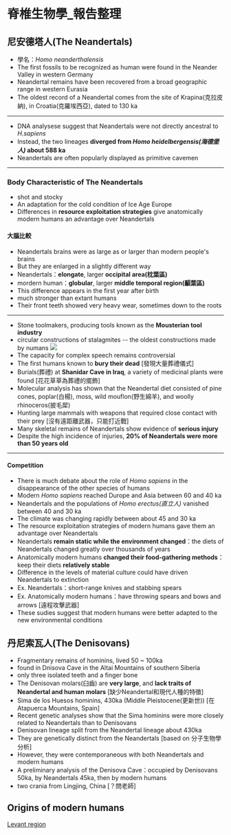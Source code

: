 # 脊椎生物學_報告整理

## 尼安德塔人(The Neandertals)
* 學名：*Homo neanderthalensis*
* The first fossils to be recognized as human were found in the Neander Valley in western Germany
* Neandertal remains have been recovered from a broad geographic range in western Eurasia
* The oldest record of a Neandertal comes from the site of Krapina(克拉皮納), in Croatia(克羅埃西亞), dated to 130 ka
---
* DNA analysese suggest that Neandertals were not directly ancestral to *H.sapiens*
* Instead, the two lineages **diverged from *Homo heidelbergensis(海德堡人)* about 588 ka**
* Neandertals are often popularly displayed as primitive cavemen
---
### Body Characteristic of The Neandertals
* shot and stocky
* An adaptation for the cold condition of Ice Age Europe
* Differences in **resource exploitation strategies** give  anatomically modern humans an advantage over Neandertals
#### 大腦比較
* Neandertals brains were as large as or larger than modern people's brains
* But they are enlarged in a slightly different way
* Neandertals：**elongate**, larger **occipital area(枕葉區)**
* mordern human：**globular**, larger **middle temporal region(顳葉區)**
* This difference appears in the first year after birth
* much stronger than extant humans
* Their front teeth showed very heavy wear, sometimes down to the roots
---
* Stone toolmakers, producing tools known as the **Mousterian tool industry**
* circular constructions of stalagmites -- the oldest constructions made by numans
![](https://i.imgur.com/1cN2Ux3.jpg)
* The capacity for complex speech remains controversial
* The first humans known to **bury their dead** [發現大量葬禮儀式]
* Burials(葬禮) at **Shanidar Cave in Iraq**, a variety of medicinal plants were found [花花草草為葬禮的擺飾]
* Molecular analysis has shown that the Neandertal diet consisted of pine cones, poplar(白楊), moss, wild mouflon(野生綿羊), and woolly rhinoceros(披毛犀)
* Hunting large mammals with weapons that required close contact with their prey [沒有遠距離武器，只能打近戰]
* Many skeletal remains of Neandertals show evidence of **serious injury**
* Despite the high incidence of injuries, **20% of Neandertals were more than 50 years old**
---
#### Competition
* There is much debate about the role of *Homo sapiens* in the disappearance of the other species of humans
* Modern *Homo sapiens* reached Durope and Asia between 60 and 40 ka
* Neandertals and the populations of *Homo erectus(直立人)* vanished between 40 and 30 ka
* The climate was changing rapidly between about 45 and 30 ka
* The resource exploitation strategies of modern humans gave them an advantage over Neandertals
* Neandertals **remain static while the environment changed**：the diets of Neandertals changed greatly over thousands of years
* Anatomically modern humans **changed their food-gathering methods**：keep their diets **relatively stable**
* Difference in the levels of material culture could have driven Neandertals to extinction
* Ex. Neandertals：short-range knives and stabbing spears
* Ex. Anatomically modern humans：have throwing spears and bows and arrows [遠程攻擊武器]
* These sudies suggest that modern humans were better adapted to the new environmental conditions

## 丹尼索瓦人(The Denisovans)
* Fragmentary remains of hominins, lived 50 ~ 100ka
* found in Dnisova Cave in the Altai Mountains of southern Siberia
* only three isolated teeth and a finger bone
* The Denisovan molars(臼齒) are **very large**, and **lack traits of Neandertal and human molars** [缺少Neandertal和現代人種的特徵]
* Sima de los Huesos hominins, 430ka (Middle Pleistocene(更新世)) [在Atapuerca Mountains, Spain]
* Recent genetic analyses show that the Sima hominins were more closely related to Neandertals than to Denisovans
* Denisovan lineage split from the Neandertal lineage about 430ka
* They are genetically distinct from the Neandertals [based on 分子生物學分析]
* However, they were contemporaneous with both Neandertals and modern humans
* A preliminary analysis of the Denisova Cave：occupied by Denisovans 50ka, by Neandertals 45ka, then by modern humans
* two crania from Lingjing, China [？問老師]

## Origins of modern humans
[Levant region](/QS-d6rkzQhOo66Nq9a3kOA)